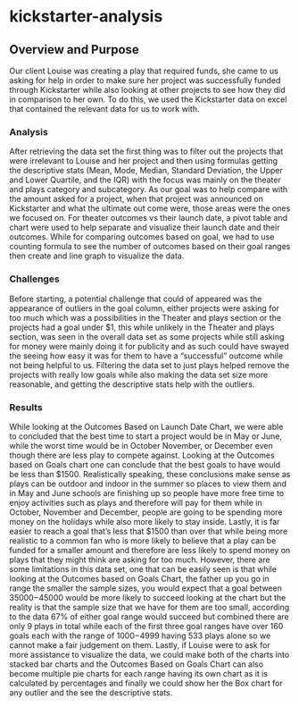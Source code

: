 # kickstarter-analysis
## Overview and Purpose 
Our client Louise was creating a play that required funds, she came to us asking for help in order to make sure her project was successfully funded through Kickstarter while also looking at other projects to see how they did in comparison to her own. To do this, we used the Kickstarter data on excel that contained the relevant data for us to work with. 
### Analysis
After retrieving the data set the first thing was to filter out the projects that were irrelevant to Louise and her project and then using formulas getting the descriptive stats (Mean, Mode, Median, Standard Deviation, the Upper and Lower Quartile, and the IQR) with the focus was mainly on the theater and plays category and subcategory. As our goal was to help compare with the amount asked for a project, when that project was announced on Kickstarter and what the ultimate out come were, those areas were the ones we focused on. For theater outcomes vs their launch date, a pivot table and chart were used to help separate and visualize their launch date and their outcomes. While for comparing outcomes based on goal, we had to use counting formula to see the number of outcomes based on their goal ranges then create and line graph to visualize the data.
### Challenges
Before starting, a potential challenge that could of appeared was the appearance of outliers in the goal column, either projects were asking for too much which was a possibilities in the Theater and plays section or the projects had a goal under $1, this while unlikely in the Theater and plays section, was seen in the overall data set as some projects while still asking for money were mainly doing it for publicity and as such could have swayed the seeing how easy it was for them to have a “successful” outcome while not being helpful to us. Filtering the data set to just plays helped remove the projects with really low goals while also making the data set size more reasonable, and getting the descriptive stats help with the outliers.
### Results
While looking at the Outcomes Based on Launch Date Chart, we were able to concluded that the best time to start a project would be in May or June, while the worst time would be in October November, or December even though there are less play to compete against. Looking at the Outcomes based on Goals chart one can conclude that the best goals to have would be less than $1500. Realistically speaking, these conclusions make sense as plays can be outdoor and indoor in the summer so places to view them and in May and June schools are finishing up so people have more free time to enjoy activities such as plays and therefore will pay for them while in October, November and December, people are going to be spending more money on the holidays while also more likely to stay inside. Lastly, it is far easier to reach a goal that’s less that $1500 than over that while being more realistic to a common fan who is more likely to believe that a play can be funded for a smaller amount and therefore are less likely to spend money on plays that they might think are asking for too much.
However, there are some limitations in this data set, one that can be easily seen is that while looking at the Outcomes based on Goals Chart, the father up you go in range the smaller the sample sizes, you would expect that a goal between $35000-$45000 would be more likely to succeed looking at the chart but the reality is that the sample size that we have for them are too small, according to the data 67%  of either goal range would succeed but combined there are only 9 plays in total while each of the first three goal ranges have over 160 goals each with the range of $1000-$4999 having 533 plays alone so we cannot make a fair judgement on them. 
Lastly, if Louise were to ask for more assistance to visualize the data, we could make both of the charts into stacked bar charts and the Outcomes Based on Goals Chart can also become multiple pie charts for each range having its own chart as it is calculated by percentages and finally we could show her the Box chart for any outlier and the see the descriptive stats.
